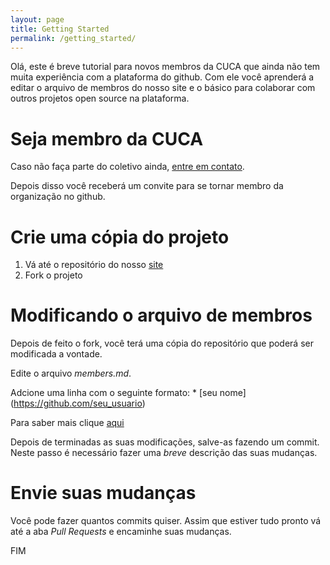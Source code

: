 ```yaml
---
layout: page
title: Getting Started
permalink: /getting_started/
---
```


Olá, este é breve tutorial para novos membros da CUCA que ainda não tem muita experiência com a plataforma do github. Com ele você aprenderá a editar o arquivo de membros do nosso site
e o básico para colaborar com outros projetos open source na plataforma.

# Seja membro da CUCA

Caso não faça parte do coletivo ainda, [entre em contato]().

Depois disso você receberá um convite para se tornar membro da organização no github.

# Crie uma cópia do projeto

1. Vá até o repositório do nosso [site](https://github.com/cuca-dev/cuca-dev.github.io)
2. Fork o projeto

# Modificando o arquivo de membros

Depois de feito o fork, você terá uma cópia do repositório que poderá ser modificada a vontade. 

Edite o arquivo *members.md*.

Adcione uma linha com o seguinte formato: \* [seu nome]\(https://github.com/seu_usuario)

Para saber mais clique [aqui](/https://www.markdownguide.org/basic-syntax/#links)

Depois de terminadas as suas modificações, salve-as fazendo um commit. Neste passo é necessário fazer uma *breve* descrição das suas mudanças.  

# Envie suas mudanças

Você pode fazer quantos commits quiser. Assim que estiver tudo pronto vá até a aba *Pull Requests* e encaminhe suas mudanças.

FIM
